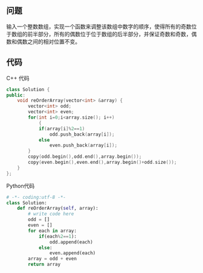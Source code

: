 ## 问题
输入一个整数数组，实现一个函数来调整该数组中数字的顺序，使得所有的奇数位于数组的前半部分，所有的偶数位于位于数组的后半部分，并保证奇数和奇数，偶数和偶数之间的相对位置不变。

## 代码
C++ 代码
```C++
class Solution {
public:
    void reOrderArray(vector<int> &array) {
        vector<int> odd;
        vector<int> even;
        for(int i=0;i<array.size(); i++)
            {
            if(array[i]%2==1)
                odd.push_back(array[i]);
            else
                even.push_back(array[i]);
        }
        copy(odd.begin(),odd.end(),array.begin());
        copy(even.begin(),even.end(),array.begin()+odd.size());
    }
};
```

Python代码
```python
# -*- coding:utf-8 -*-
class Solution:
    def reOrderArray(self, array):
        # write code here
        odd = []
        even = []
        for each in array:
            if(each%2==1):
                odd.append(each)
            else:
                even.append(each)
        array = odd + even
        return array
```
